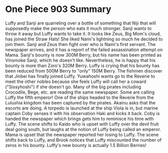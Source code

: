 One Piece 903 Summary
=====================

Luffy and Sanji are quarreling over a bottle of something that Niji that will supposedly make the person who eats it much stronger. Sanji wants to throw it away but Luffy wants to take it. It looks like Zeus, Big Mom's cloud, has joined the Straw Hats! She liked Nami's lightning so much he decided to join them. Sanji and Zeus then fight over who is Nami's first servant. The newspaper arrives, and it has a report of the failed assassination attempt on Mama. Sanji's bounty is now 300M Berry, but his name has been printed as Vinsmoke Sanji, which he doesn't like. Nevertheless, he is happy that his bounty is more than Zoro's 320M Berry. Luffy is crying that his bounty has been reduced from 500M Berry to "only" 150M Berry. The fishmen discover that Jinbei has finally joined Luffy. Yuwahoshi wants go to the Reverie to meet the other nobles because she feels Luffy will call her a coward ("Sissyhoshi") if she doesn't go. Many of the big pirates including Crocodile, Bege, etc. are reading the same newspaper. Some are calling Luffy the fifth emperor! One of the ships headed to the Reverie from the Lulushia kingdom has been captured by the pirates. Akainu asks that the escorts are doing. A torpedo is launched at the ship Viola is in, but marine captain Coby senses it with his observation Haki and kicks it back. Coby is handed the newspaper which brings gets him to reminisce his time with Luffy. The scene shifts to Kaido who is upset with Luffy over the devil fruit deal going south, but laughs at the notion of Luffy being called an emperor. Mama is upset that the newspaper reported her losing to Luffy. The scene shifts back to Luffy, and Brook notices that Luffy miscounted the number of zeros in his bounty. Luffy's new bounty is actually 1.5 Billion Berries!

